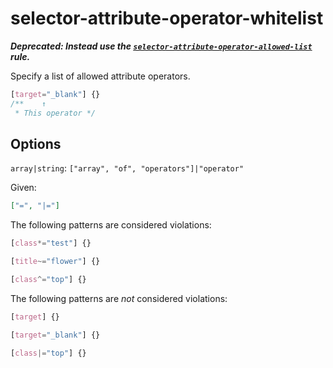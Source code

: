 # selector-attribute-operator-whitelist

**_Deprecated: Instead use the [`selector-attribute-operator-allowed-list`](../selector-attribute-operator-allowed-list/README.md) rule._**

Specify a list of allowed attribute operators.

<!-- prettier-ignore -->
```css
[target="_blank"] {}
/**    ↑
 * This operator */
```

## Options

`array|string`: `["array", "of", "operators"]|"operator"`

Given:

```json
["=", "|="]
```

The following patterns are considered violations:

<!-- prettier-ignore -->
```css
[class*="test"] {}
```

<!-- prettier-ignore -->
```css
[title~="flower"] {}
```

<!-- prettier-ignore -->
```css
[class^="top"] {}
```

The following patterns are _not_ considered violations:

<!-- prettier-ignore -->
```css
[target] {}
```

<!-- prettier-ignore -->
```css
[target="_blank"] {}
```

<!-- prettier-ignore -->
```css
[class|="top"] {}
```
